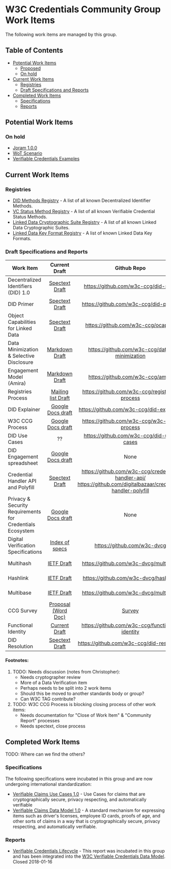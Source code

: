 # W3C Credentials Community Group Work Items

The following work items are managed by this group.

## Table of Contents

- [Potential Work Items](#potential-work-items)
  + [Proposed](#proposed)
  + [On hold](#on-hold)
- [Current Work Items](#current-work-items)
  + [Registries](#registries)
  + [Draft Specifications and Reports](#draft-specifications-and-reports)
- [Completed Work Items](#completed-work-items)
  + [Specifications](#specifications)
  + [Reports](#reports)

## Potential Work Items

### On hold
- [Joram 1.0.0](http://bit.ly/joram100)
- [WoT Scenario](https://github.com/WebOfTrustInfo/rebooting-the-web-of-trust-fall2017/blob/master/topics-and-advance-readings/RWOT-User-Story.md)
- [Verifiable Credentials Examples](https://github.com/w3c-ccg/vc-examples)

## Current Work Items 

### Registries

- [DID Methods Registry](https://w3c-ccg.github.io/did-method-registry) - A list of all known Decentralized Identifier Methods.
- [VC Status Method Registry](https://w3c-ccg.github.io/vc-status-registry) - A list of all known Verifiable Credential Status Methods.
- [Linked Data Cryptographic Suite Registry](https://w3c-ccg.github.io/ld-cryptosuite-registry/) - A list of all known Linked Data Cryptographic Suites.
- [Linked Data Key Format Registry](https://htmlpreview.github.io/?https://github.com/w3c-ccg/did-spec/blob/4eafb19e5c66b9d54e31d88460b89bdc00a07d80/ld-keys.html) - A list of known Linked Data Key Formats.

### Draft Specifications and Reports

| Work Item | Current Draft | Github Repo  | Type | Status |  
| --------- |:-------------:|:-----:|-----:|-----:|
| Decentralized Identifiers (DID) 1.0 | [Spectext Draft](https://w3c-ccg.github.io/did-spec/) | https://github.com/w3c-ccg/did-spec | Community Specification | Published Draft | 
| DID Primer | [Spectext Draft](https://w3c-ccg.github.io/did-primer/) | https://github.com/w3c-ccg/did-primer | Community Note | Unreleased Draft
| Object Capabilities for Linked Data | [Spectext Draft](https://w3c-ccg.github.io/ocap-ld/) | https://github.com/w3c-ccg/ocap-ld | Community Specification |
| Data Minimization & Selective Disclosure | [Markdown Draft](https://github.com/w3c-ccg/data-minimization) | https://github.com/w3c-ccg/data-minimization | Community Note |
| Engagement Model (Amira) | [Markdown Draft](https://github.com/WebOfTrustInfo/rwot5-boston/blob/master/final-documents/amira.md) | https://github.com/w3c-ccg/amira | Community Note |
| Registries Process | [Mailing list Draft](https://lists.w3.org/Archives/Public/public-credentials/2017Dec/0020.html) | https://github.com/w3c-ccg/registries-process | Community Specification |
| DID Explainer | [Google Docs draft](https://docs.google.com/document/d/1JIWWs8YTWP83Hao5UXyrgpddYu9F0v8lGDUo0Usor10/edit) | https://github.com/w3c-ccg/did-explainer | Community Note |
| W3C CCG Process | [Google Docs draft](https://docs.google.com/document/d/1vj811aUbs8GwZUNo-LIFBHafsz4rZTSnRtPv7RQaqNc/edit#) | https://github.com/w3c-ccg/w3c-ccg-process | Community Specification |
| DID Use Cases | ?? | https://github.com/w3c-ccg/did-use-cases | Community Note |
| DID Engagement spreadsheet | [Google Docs draft](https://docs.google.com/spreadsheets/d/1ZDHH1p4EBjxVqQJyO07gWOowhrsW2hrkRH2kgNzt0y0/edit#gid=1477995692) | None | Community Note |
| Credential Handler API and Polyfill | [Spectext Draft](https://w3c-ccg.github.io/credential-handler-api/) | https://github.com/w3c-ccg/credential-handler-api/ https://github.com/digitalbazaar/credential-handler-polyfill | Community Specification |
| Privacy & Security Requirements for Credentials Ecosystem | [Google Docs draft](https://goo.gl/ZeyJUS) | None | Community Note | 
| Digital Verification Specifications | [Index of specs](https://w3c-dvcg.github.io/) | https://github.com/w3c-dvcg | Community Specification |
| Multihash | [IETF Draft](https://w3c-dvcg.github.io/multihash/index.xml) | https://github.com/w3c-dvcg/multihash | Community Specification |
| Hashlink | [IETF Draft](https://w3c-dvcg.github.io/hashlink/) | https://github.com/w3c-dvcg/hashlink/ | Community Specification |
| Multibase | [IETF Draft](https://w3c-dvcg.github.io/multibase/) | https://github.com/w3c-dvcg/multibase | Community Specification |
| CCG Survey | [Proposal (Word Doc)](https://docs.google.com/document/u/1/d/1wVkLrS2TPHccN2AS8l9c5MgDYrMi_LT36ked8LvwCu0/edit?usp=drive_web&ouid=108422758870788690052) | [Survey](https://www.surveymonkey.com/r/Preview/?sm=SEwqEo2bx_2Ba534ZpEfYqE9GXlpRXB0nl_2FvrBz3ls5FZFqs25nqzQJ3KFJY1BOejN) | Community Note |
| Functional Identity | [Current Draft](https://github.com/WebOfTrustInfo/rwot6-santabarbara/blob/master/topics-and-advance-readings/functional-identity-primer.md) | https://github.com/w3c-ccg/functional-identity | Community Note |
| DID Resolution | [Spectext Draft](https://w3c-ccg.github.io/did-resolution/) | https://github.com/w3c-ccg/did-resolution | Community Specification |


#### Footnotes:

1. TODO: Needs discussion (notes from Christopher):
    - Needs cryptographer review
    - More of a Data Verification item
    - Perhaps needs to be split into 2 work items
    - Should this be moved to another standards body or group?
    - Can W3C TAG contribute?
2. TODO: W3C CCG Process is blocking closing process of other work items:
   - Needs documentation for "Close of Work Item" & "Community Report" processes
   - Needs spectext, close process

## Completed Work Items 

TODO: Where can we find the others?

### Specifications

The following specifications were incubated in this group and are now undergoing international standardization:

- [Verifiable Claims Use Cases 1.0](https://w3c.github.io/vc-use-cases/) - Use Cases for claims that are cryptographically secure, privacy respecting, and automatically verifiable
- [Verifiable Claims Data Model 1.0](https://w3c.github.io/vc-data-model/) - A standard mechanism for expressing items such as driver's licenses, employee ID cards, proofs of age, and other sorts of claims in a way that is cryptographically secure, privacy respecting, and automatically verifiable.

### Reports

- [Verifiable Credentials Lifecycle](https://goo.gl/pBKL08) - This report was incubated in this group and has been integrated into the [W3C Verifiable Credentials Data Model](https://w3c.github.io/vc-data-model/). Closed 2018-01-16

